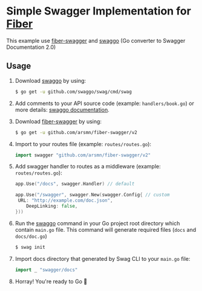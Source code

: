 #  Simple Swagger Implementation for [Fiber](https://github.com/gofiber/fiber)

This example use [fiber-swagger](https://github.com/arsmn/fiber-swagger) and [swaggo](https://github.com/swaggo/swag) (Go converter to Swagger Documentation 2.0)

## Usage

1. Download [swaggo](https://github.com/swaggo/swag) by using: 

   ```bash
   $ go get -u github.com/swaggo/swag/cmd/swag
   ```

2. Add comments to your API source code (example: `handlers/book.go`) or more details: [swaggo documentation](https://swaggo.github.io/swaggo.io/declarative_comments_format/).

3. Download [fiber-swagger](https://github.com/arsmn/fiber-swagger) by using:

   ```bash
   $ go get -u github.com/arsmn/fiber-swagger/v2
   ```

4. Import to your routes file (example: `routes/routes.go`):

   ```go
   import swagger "github.com/arsmn/fiber-swagger/v2"
   ```

5. Add swagger handler to routes as a middleware (example: `routes/routes.go`):

   ```go
   app.Use("/docs", swagger.Handler) // default
   
   app.Use("/swagger", swagger.New(swagger.Config{ // custom
   	URL: "http://example.com/doc.json",
       DeepLinking: false,
   }))
   ```

6. Run the [swaggo](https://github.com/swaggo/swag) command in your Go project root directory which contain `main.go` file. This command will generate required files (`docs` and `docs/doc.go`)

   ```bash
   $ swag init
   ```

7. Import docs directory that generated by Swag CLI to your `main.go` file:

   ```go
   import _ "swagger/docs"
   ```

8. Horray! You're ready to Go 🚀